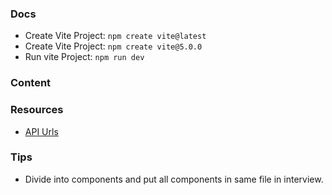 ### Docs

- Create Vite Project: `npm create vite@latest`
- Create Vite Project: `npm create vite@5.0.0`
- Run vite Project: `npm run dev`

### Content

### Resources

- [API Urls](https://dummyjson.com/docs/products)

### Tips

- Divide into components and put all components in same file in interview.
